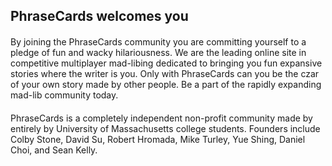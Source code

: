 ## PhraseCards welcomes you

####
<p>
By joining the PhraseCards community you are committing yourself to a pledge of fun and wacky hilariousness.  We are the leading online site in competitive multiplayer mad-libing dedicated to bringing you fun expansive stories where the writer is you.  Only with PhraseCards can you be the czar of your own story made by other people.  Be a part of the rapidly expanding mad-lib community today. 
</p>

####
<p>
PhraseCards is a completely independent non-profit community made by entirely by University of Massachusetts college students. 
Founders include Colby Stone, David Su, Robert Hromada, Mike Turley, Yue Shing, Daniel Choi, and Sean Kelly.  
</p>
